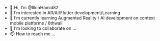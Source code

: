 - 👋 Hi, I’m @IlkinHamid82
- 👀 I’m interested in AR/AI/Flutter development/Learning
- 🌱 I’m currently learning Augmented Reality / AI development on context mobile platforms / 8thwall 
- 💞️ I’m looking to collaborate on ...
- 📫 How to reach me ...

<!---
IlkinHamid82/IlkinHamid82 is a ✨ special ✨ repository because its `README.md` (this file) appears on your GitHub profile.
You can click the Preview link to take a look at your changes.
--->
